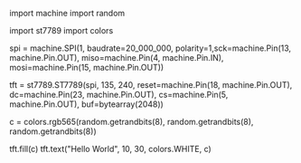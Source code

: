 import machine
import random

import st7789
import colors

spi = machine.SPI(1, baudrate=20_000_000, polarity=1,sck=machine.Pin(13, machine.Pin.OUT), miso=machine.Pin(4, machine.Pin.IN), mosi=machine.Pin(15, machine.Pin.OUT))

tft = st7789.ST7789(spi, 135, 240, reset=machine.Pin(18, machine.Pin.OUT), dc=machine.Pin(23, machine.Pin.OUT), cs=machine.Pin(5, machine.Pin.OUT), buf=bytearray(2048))

c = colors.rgb565(random.getrandbits(8), random.getrandbits(8), random.getrandbits(8))

tft.fill(c)
tft.text("Hello World", 10, 30, colors.WHITE, c)